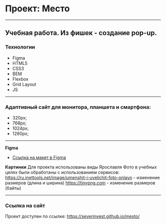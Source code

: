 # Проект: Место
-------
Учебная работа. Из фишек - создание pop-up.
-------

### Технологии
* Figma
* HTML5
* CSS3
* BEM
* Flexbox
* Grid Layout
* JS
-------
### Адаптивный сайт для монитора, планшета и смартфона:
* 320px;
* 768px;
* 1024px;
* 1280px;
-------

**Figma**
* [Ссылка на макет в Figma](https://www.figma.com/file/2cn9N9jSkmxD84oJik7xL7/JavaScript.-Sprint-4?node-id=0%3A1)

**Картинки**
Для проекта использованы виды Ярославля
Фото в учебных целях были обработаны с использованием сервисов:
https://ru.inettools.net/image/umenshit-i-uvelichit-foto-onlayn - изменение размеров (длина и ширина)
https://tinypng.com - изменение размеров (байты)

-------

### Ссылка на сайт
Проект доступен по ссылке: https://severinvest.github.io/mesto/
